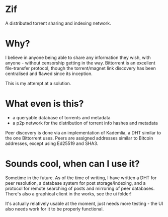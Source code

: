 # Zif

A distributed torrent sharing and indexing network.

# Why?

I believe in anyone being able to share any information they wish, with anyone - without censorship getting in the way. Bittorrent is an excellent file-transfer protocol, though the torrent/magnet link discovery has been centralised and flawed since its inception.

This is my attempt at a solution.

# What even is this?

- a queryable database of torrents and metadata
- a p2p network for the distribution of torrent info hashes and metadata

Peer discovery is done via an implementation of Kademlia, a DHT similar to the one Bittorrent uses. Peers are assigned addresses similar to Bitcoin addresses, except using Ed25519 and SHA3.

# Sounds cool, when can I use it?

Sometime in the future. As of the time of writing, I have written a DHT for peer resolution, a database system for post storage/indexing, and a protocol for remote searching of posts and mirroring of peer databases. There's also a graphical client in the works, see the ui folder!

It's actually relatively usable at the moment, just needs more testing - the UI also needs work for it to be properly functional.
